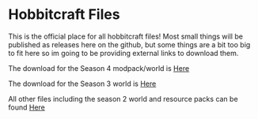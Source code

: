 # Hobbitcraft Files
This is the official place for all hobbitcraft files! Most small things will be published as releases here on the github, but some things are a bit too big to fit here so im going to be providing external links to download them.

The download for the Season 4 modpack/world is [Here](https://github.com/DerpDerpling/Hobbitcraft-S4/releases)

The download for the Season 3 world is [Here](https://drive.google.com/file/d/11Cw7VqkEgiEEQMBjvxCsnxvR1BQGY9SX/view?usp=sharing) 

All other files including the season 2 world and resource packs can be found [Here](https://github.com/DerpDerpling/Hobbitcraft-Files/releases)
